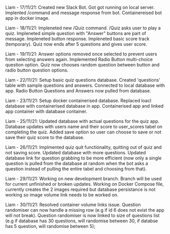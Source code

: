 Liam - 17/11/21:
Created new Slack Bot.
Got got running on local server.
Implented /command and message response from bot.
Containereised bot app in docker image.

Liam - 18/11/21:
Impleneted new /Quiz command.
/Quiz asks user to play a quiz.
Impleneted simple question with "Answer" buttons are part of message.
Impleneted button response.
Impleneted basic score track (temporary).
Quiz now ends after 5 questions and gives user score.

Liam - 19/11/21:
Answer options removed once selected to prevent users from selecting answers again.
Implemented Radio Button multi-choice question option.
Quiz now chooses random question between button and radio button question options.

Liam - 22/11/21:
Setup basic quiz questions database.
Created 'questions' table with sample questions and answers.
Connected to local database with app.
Radio Button Questions and Answers now pulled from database.

Liam - 23/11/21:
Setup docker containerised database.
Replaced loacl database with containerised database in app.
Containerised app and linked app container with database container.

Liam - 25/11/21:
Updated database with actual questions for the quiz app.
Database updates with users name and their score to user_scores tabel on completing the quiz.
Added save option so user can choose to save or not save their quiz score to the database.

Liam - 26/11/21:
Implmented quiz quit functionality, quitting out of quiz and not saving score.
Updated database with more questions.
Updated database link for question grabbing to be more efficient (now only a single question is pulled from the database at random when the bot asks a question instead of pulling the entire tabel and choosing from that).

Liam - 29/11/21:
Working on new development branch. Branch will be used for current unfinished or broken updates.
Working on Docker Compose file, currently creates the 2 images required but database persistance is not working so image volume link needs to be worked on.

Liam - 30/11/21:
Resolved container volume links issue.
Question randomiser can now handle a missing row (e.g if id 6 does not exist the app will not break).
Question randomiser is now linked to size of questions list (e.g if database has 30 questions, will randomise between 30, if databse has 5 question, will randomise between 5);